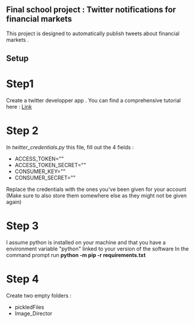## Final school project : Twitter notifications for financial markets 

This project is designed to automatically publish tweets about financial markets . 


## Setup

# Step1

Create a twitter developper app . You can find a comprehensive tutorial here : [Link](https://www.youtube.com/watch?v=2o_qt9cXicM)

# Step 2

In  _twitter_credentials.py_ this file, fill out the 4 fields : 

- ACCESS_TOKEN=""
- ACCESS_TOKEN_SECRET=""
- CONSUMER_KEY=""
- CONSUMER_SECRET=""

Replace the credentials with the ones you've been given for your account (Make sure to also store them somewhere else as they might not be given again)

# Step 3

I assume python is installed on your machine and that you have a environment variable "python" linked to your version of the software
In the command prompt run **python -m pip -r requirements.txt**

# Step 4

Create two empty folders :

- pickledFiles
- Image_Director


